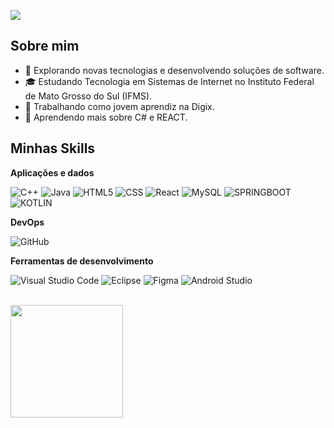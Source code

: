 ![](https://komarev.com/ghpvc/?username=AM-Maidana&color=006bed)

## Sobre mim

- 🤔 Explorando novas tecnologias e desenvolvendo soluções de software.
- 🎓 Estudando Tecnologia em Sistemas de Internet no Instituto Federal de Mato Grosso do Sul (IFMS).
- 💼 Trabalhando como jovem aprendiz na Digix.
- 🌱 Aprendendo mais sobre C# e REACT.

## Minhas Skills

**Aplicações e dados**

![C++](https://img.shields.io/badge/-C++-333333?style=flat&logo=C%2B%2B&logoColor=00599C)
![Java](https://img.shields.io/badge/-Java-333333?style=flat&logo=Java&logoColor=007396)
![HTML5](https://img.shields.io/badge/-HTML5-333333?style=flat&logo=HTML5)
![CSS](https://img.shields.io/badge/-CSS-333333?style=flat&logo=CSS3&logoColor=1572B6)
![React](https://img.shields.io/badge/-React-333333?style=flat&logo=react)
![MySQL](https://img.shields.io/badge/-MySQL-333333?style=flat&logo=mysql)
![SPRINGBOOT](https://img.shields.io/badge/Spring_Boot-6DB33F?style=for-the-badge&logo=spring-boot&logoColor=white)
![KOTLIN](https://img.shields.io/badge/Kotlin-B125EA?style=for-the-badge&logo=kotlin&logoColor=white)


**DevOps**

![GitHub](https://img.shields.io/badge/-GitHub-333333?style=flat&logo=github)

**Ferramentas de desenvolvimento**

![Visual Studio Code](https://img.shields.io/badge/-Visual%20Studio%20Code-333333?style=flat&logo=visual-studio-code&logoColor=007ACC)
![Eclipse](https://img.shields.io/badge/-Eclipse-333333?style=flat&logo=eclipse-ide&logoColor=2C2255)
![Figma](https://img.shields.io/badge/-Figma-333333?style=flat&logo=figma&logoColor=007ACC)
![Android Studio](https://img.shields.io/badge/Android_Studio-3DDC84?style=for-the-badge&logo=android-studio&logoColor=white)

<br/>

<a href="https://github.com/AM-Maidana" title="Perfil da Amanda">
  <img height="180em" src="https://github-readme-stats.vercel.app/api?username=AM-Maidana&theme=dracula&show_icons=true" />
</a>
